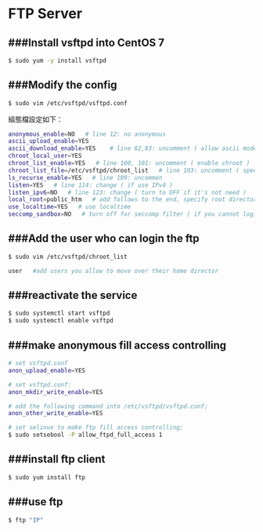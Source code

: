 # FTP Server

<script type="text/javascript" src="../js/general.js"></script>

###Install vsftpd into CentOS 7
---

```Bash
$ sudo yum -y install vsftpd
```

###Modify the config
---

```Bash
$ sudo vim /etc/vsftpd/vsftpd.conf
```

組態檔設定如下：

```Bash
anonymous_enable=NO   # line 12: no anonymous
ascii_upload_enable=YES
ascii_download_enable=YES    # line 82,83: uncomment ( allow ascii mode )
chroot_local_user=YES
chroot_list_enable=YES   # line 100, 101: uncomment ( enable chroot )
chroot_list_file=/etc/vsftpd/chroot_list   # line 103: uncomment ( specify chroot list )
ls_recurse_enable=YES   # line 109: uncommen
listen=YES   # line 114: change ( if use IPv4 )
listen_ipv6=NO   # line 123: change ( turn to OFF if it's not need )
local_root=public_htm   # add follows to the end, specify root directory ( if don't specify, users' home directory become FTP home directory )
use_localtime=YES   # use localtime
seccomp_sandbox=NO   # turn off for seccomp filter ( if you cannot login, add this line )
```

###Add the user who can login the ftp
---

```Bash
$ sudo vim /etc/vsftpd/chroot_list
```

```Bash
user   #add users you allow to move over their home director
```

###reactivate the service
---

```Bash
$ sudo systemctl start vsftpd
$ sudo systemctl enable vsftpd
```

###make anonymous fill access controlling
---

```Bash
# set vsftpd.conf 
anon_upload_enable=YES

# set vsftpd.conf: 
anon_mkdir_write_enable=YES

# add the following command into /etc/vsftpd/vsftpd.conf; 
anon_other_write_enable=YES

# set selinux to make ftp fill access controlling; 
$ sudo setsebool -P allow_ftpd_full_access 1
```

###install ftp client
---

```Bash
$ sudo yum install ftp
```

###use ftp
---

```Bash
$ ftp "IP"
```